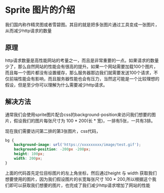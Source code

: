 # Sprite 图片的介绍
我们国内称作精灵图或者雪碧图。其目的就是把多张图片通过工具变成一张图片，从而减少http请求的数量

## 原理
http请求数量是高性能网站的考量之一，而且是非常重要的一点。如果请求的数量少了，那么自然网站的性能会有很高的提升。如果一个网站需要加载100个图片，而且每一个图片都没有设置缓存，那么服务器那边我们就需要发送100个请求，不仅前端性能会有影响，而且服务器性能也会有压力，当然这可能是一个比较理想的假设，但是至少你可以理解为什么需要减少http请求。

## 解决方法
通常我们会使用sprite图片配合css的background-position来访问我们想要的图片，假设我们的图片每张尺寸为 100 * 200(长 * 宽)，一排有5张，一共有3排。

现在我们需要访问第二排的第3张图片，css代码，
```css
bg {
    background-image: url('https://xxxxxxxxx/image/test.gif');
    background-position: -200px -200px;
    height: 100px;
    width: 200px;
}
```
上面的代码首先定位目标图片的左上角坐标，然后通过height 与 width 获取我们想要使用的图片，因为我们假设图片的长宽每张尺寸 100 * 200,所以根据这个我们即可以获取我们想要的图片，也完成了我们减少http请求增加了网站的性能